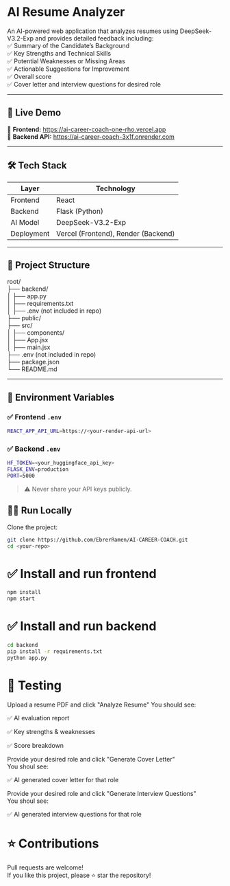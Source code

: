 # AI Resume Analyzer

An AI-powered web application that analyzes resumes using DeepSeek-V3.2-Exp and provides detailed feedback including:  
✅ Summary of the Candidate’s Background  
✅ Key Strengths and Technical Skills  
✅ Potential Weaknesses or Missing Areas    
✅ Actionable Suggestions for Improvement    
✅ Overall score  
✅ Cover letter and interview questions for desired role  

---

## 🚀 Live Demo

🔹 **Frontend:** https://ai-career-coach-one-rho.vercel.app  
🔹 **Backend API:** https://ai-career-coach-3x1f.onrender.com

---

## 🛠️ Tech Stack

| Layer | Technology |
|-------|------------|
| Frontend | React |
| Backend | Flask (Python) |
| AI Model | DeepSeek-V3.2-Exp |
| Deployment | Vercel (Frontend), Render (Backend) |

---

## 📂 Project Structure

root/  
├── backend/  
│ ├── app.py  
│ ├── requirements.txt  
│ ├── .env (not included in repo)  
├── public/  
├── src/  
│ ├── components/  
│ ├── App.jsx  
│ ├── main.jsx  
├── .env (not included in repo)  
├── package.json  
└── README.md  

---

## 🔑 Environment Variables

### ✅ Frontend `.env`

```bash
REACT_APP_API_URL=https://<your-render-api-url>
```

### ✅ Backend `.env`

```bash
HF_TOKEN=<your_huggingface_api_key>
FLASK_ENV=production
PORT=5000
```
> ⚠️ Never share your API keys publicly.

## 🏃‍♂️ Run Locally

Clone the project:

```bash
git clone https://github.com/EbrerRamen/AI-CAREER-COACH.git
cd <your-repo>
```

# ✅ Install and run frontend
```bash
npm install
npm start
```

# ✅ Install and run backend
```bash
cd backend
pip install -r requirements.txt
python app.py
```

# 🧪 Testing

Upload a resume PDF and click "Analyze Resume"
You should see:

✅ AI evaluation report

✅ Key strengths & weaknesses

✅ Score breakdown

Provide your desired role and click "Generate Cover Letter"  
You shoul see: 

✅ AI generated cover letter for that role

Provide your desired role and click "Generate Interview Questions"  
You shoul see: 

✅ AI generated interview questions for that role

# ⭐ Contributions
Pull requests are welcome!  
If you like this project, please ⭐ star the repository!
